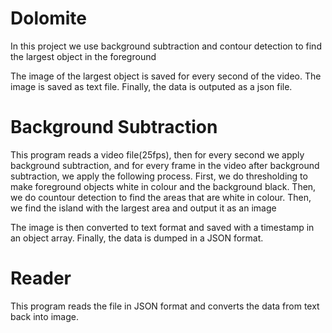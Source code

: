 # Dolomite
In this project we use background subtraction and contour detection to find the largest object in the foreground

The image of the largest object is saved for every second of the video. The image is saved as text file. Finally, the data is outputed as a json file.

# Background Subtraction
This program reads a video file(25fps), then for every second we apply background subtraction, and for every frame in the video after background subtraction, we apply the following process. First, we do thresholding to make foreground objects white in colour and the background black. Then, we do countour detection to find the areas that are white in colour. Then, we find the island with the largest area and output it as an image

The image is then converted to text format and saved with a timestamp in an object array. Finally, the data is dumped in a JSON format.

# Reader
This program reads the file in JSON format and converts the data from text back into image.
